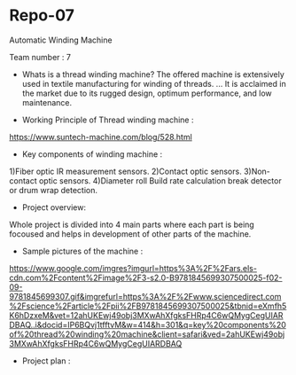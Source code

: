 # Repo-07
Automatic Winding Machine

Team number : 7

* Whats is a thread winding machine?
The offered machine is extensively used in textile manufacturing for winding of threads. ... It is acclaimed in the market due to its rugged design, optimum performance, and low maintenance.

* Working Principle of Thread winding machine :

https://www.suntech-machine.com/blog/528.html

* Key components of winding machine :

1)Fiber optic IR measurement sensors.
2)Contact optic sensors.
3)Non-contact optic sensors.
4)Diameter roll Build rate calculation break detector or drum wrap detection.

* Project overview:

Whole project is divided into 4 main parts where each part is being focoused and helps in development of other parts of the machine.

* Sample pictures of the machine :

https://www.google.com/imgres?imgurl=https%3A%2F%2Fars.els-cdn.com%2Fcontent%2Fimage%2F3-s2.0-B9781845699307500025-f02-09-9781845699307.gif&imgrefurl=https%3A%2F%2Fwww.sciencedirect.com%2Fscience%2Farticle%2Fpii%2FB9781845699307500025&tbnid=eXmfh5K6hDzxeM&vet=12ahUKEwj49obj3MXwAhXfgksFHRp4C6wQMygCegUIARDBAQ..i&docid=IP6BQvj1tfftvM&w=414&h=301&q=key%20components%20of%20thread%20winding%20machine&client=safari&ved=2ahUKEwj49obj3MXwAhXfgksFHRp4C6wQMygCegUIARDBAQ

* Project plan :






